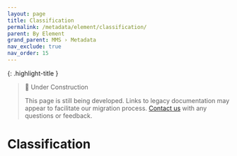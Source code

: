 ```yaml
---
layout: page
title: Classification
permalink: /metadata/element/classification/
parent: By Element
grand_parent: MMS › Metadata
nav_exclude: true
nav_order: 15
---
```


{: .highlight-title }
> 🚧 Under Construction
>
> This page is still being developed. Links to legacy documentation may appear to facilitate our migration process. [Contact us](/metadata-documentation/contact/) with any questions or feedback.

# Classification